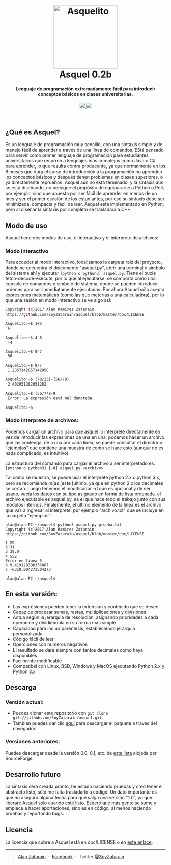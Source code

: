 
<h1 align="center">
  <br>
  <a href="https://asquelito.tumblr.com/"><img src="https://raw.githubusercontent.com/SoyZatarain/asquel/master/icono.png" alt="Asquelito" width="200"></a>
  <br>
  Asquel 0.2b
  <br>
</h1>

<h4 align="center">Lenguaje de programación extremadamente fácil para introducir conceptos básicos en clases universitarias.</h4>

<p align="center">
  <a href="https://asquelito.tumblr.com/">
    <img src="https://img.shields.io/badge/Estado-Estable-green.svg">
  </a>
  <a href="https://asquelito.tumblr.com/"><img src="https://img.shields.io/badge/Versi%C3%B3n-0.2b-green.svg"></a>
</p>
<br>

## ¿Qué es Asquel?
Es un lenguaje de programación muy sencillo, con una sintaxis simple y de manejo fácil de aprender a través de una línea de comandos. EStá pensado para servir como primer lenguaje de programación para estudiantes universitarios que recurren a lenguajes más complejos como Java o C# para aprender, lo que resulta contra producente, ya que normalmente en los 6 meses que dura el curso de introducción a la programación no aprenden los conceptos básicos y después tienen problemas en clases superiores, o ya directamente reprueban.
Asquel aún no está terminado, y la sintaxis aún se está diseñando, no persigue el propósito de equipararse a Python o Perl, por ejemplo, sino que apuesta por ser fácil de aprender en menos de un mes y ser el primer escalón de los estudiantes, por eso su sintaxis debe ser minimizada, compacta y fácil de leer.
Asquel está implementado en Python, pero al diseñar la sintaxis por completo se trasladará a C++.

## Modo de uso

Asquel tiene dos modos de uso, el interactivo y el interprete de archivos:

### Modo interactivo
Para acceder al modo interactivo, localizamos la carpeta raíz del proyecto, donde se encuentra el doicumento "asquel.py", abrir una terminal o simbolo del sistema ahí y ejecutar `[python o python3] asquel.py`.
Tiene el bucle fetch-decode-execute, por lo que al ejecutarse, se comporta como una consola de comandos o simbolo de sistema, donde se pueden introducir ordenes para ser inmediatamente ejecutadas. Por ahora Asquel sólo acepta expresiones matemáticas (como las que meterías a una calculadora), por lo que una sesión en modo interactivo se ve algo así:
```bash
Copyright (c)2017 Alan Ramirez Zatarain
https://github.com/SoyZatarain/asquel/blob/master/doc/LICENSE

Asquelito:~$ 1+5
 6 

Asquelito:~$ 4-8
 -4 

Asquelito:~$ 8*7
 56 

Asquelito:~$ 9/7
 1.2857142857142858 

Asquelito:~$ (78/25)-(56/78)
 2.402051282051282 

Asquelito:~$ (56/7*8-9
 Error: La expresión está mal denotada.

Asquelito:~$

```

### Modo interprete de archivos:
Podemos cargar un archivo para que asquel lo interprete directamente en vez de introducir las expresiones de una en una, podemos hacer un archivo que las contenga, de a una por cada línea, se puede consultar el directorio "ejemplos" que contiene una muestra de como se hace esto (aunque no es nada complicado, es intuitivo).

La estructura del comando para cargar el archivo a ser interpretado es:
`[python o python3] [-d] asquel.py <archivo>`

Tal como se muestra, se puede usar el interprete python 2.x o python 3.x, pero se recomienda m[as [este [ultimo, ya que en python 2.x los decimales se cortan. Luego tenemos el modificador -d que es opcional y de ser usado, vacía los datos con su tipo asignado en forma de lista ordenada. el archivo ejecutable es asquel.py, es el que hace todo el trabajo junto con sus módulos internos. Finalemente, el último elemento de la línea es el archivo que vas a ingresar al interprete, por ejemplo "archivo.txt" que se incluye en la carpeta "ejemplos":
```
alan@alan-PC:~/asquel$ python3 asquel.py prueba.txt
Copyright (c)2017 Alan Ramirez Zatarain
https://github.com/SoyZatarain/asquel/blob/master/doc/LICENSE

1 29
2 31
3 39.0
4 552
Error en linea 5
6 9.419128386336867
7 -6318.004273504273

alan@alan-PC:~/asquel$
```

## En esta versión:

* Las expresiones pueden tener la extensión y contenido que se desee
* Capaz de procesar sumas, restas, multiplicaciones y divisiones
* Actua según la jerarquía de resolución, asignando prioridades a cada operación y dividiendola en su forma más simple
* Capacidad para incluir parentesis, estableciendo jerarquía personalizada
* Código fácil de leer
* Operciones con numeros negativos
* El resultado se dará siempre con tantos decimales como haya disponibles
* Facilmente modificable
* Compatibel con Linux, BSD, Windows y MacOS ejecutando Python 2.x y Python 3.x


## Descarga
### Versión actual:
- Puedes clonar este repositorio con `git clone git://github.com/SoyZatarain/asquel.git`
- Tambien puedes dar clic [aquí](https://github.com/SoyZatarain/asquel/archive/master.zip) para descargar el paquete a través del navegador.
### Versiones anteriores:
Puedes descargar desde la versión 0.0, 0.1, etc. de [esta lista](https://sourceforge.net/projects/asquel-old/files/) alojada por SourceForge.

## Desarrollo futuro

La sintaxis será creada pronto, he estado haciendo pruebas y creo tener el abstracto listo, sólo me falta trasladarlo a código. Un dato importante es que no aseguro alguna fecha para que salga una versión "1.0", ya que liberaré Asquel sólo cuando esté listo. Espero que más gente se sume y empiece a hacer aportaciones, sino es en código, al menos haciendo pruebas y reportando bugs.

## Licencia

La licencia que cubre a Asquel está en doc/LICENSE o en [este enlace](https://raw.githubusercontent.com/SoyZatarain/asquel/master/doc/LICENSE).

---

> [Alan Zatarain](https://soyzatarain.github.io/) &nbsp;&middot;&nbsp;
> [Facebook](https://www.facebook.com/SoyZatarain/) &nbsp;&middot;&nbsp;
> Twitter [@SoyZatarain](https://twitter.com/SoyZatarain)
